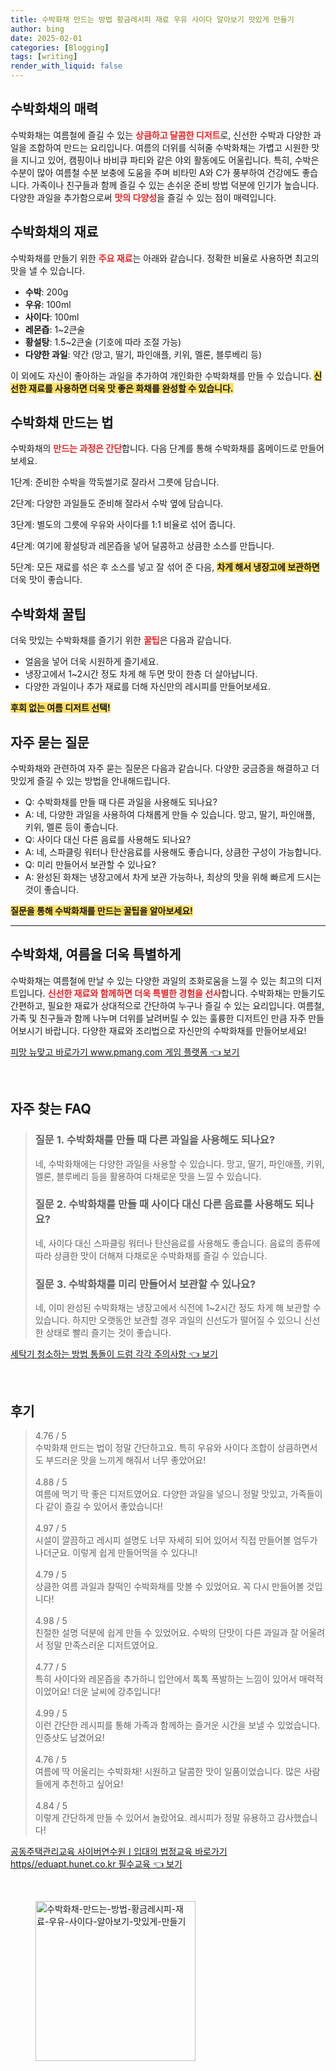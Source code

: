 ```yaml
---
title: 수박화채 만드는 방법 황금레시피 재료 우유 사이다 알아보기 맛있게 만들기
author: bing
date: 2025-02-01
categories: [Blogging]
tags: [writing]
render_with_liquid: false
---
```



<h2 id='수박화채의 매력'>수박화채의 매력</h2>

<p>수박화채는 여름철에 즐길 수 있는 <b><span style="color: #ee2323;">상큼하고 달콤한 디저트</span></b>로, 신선한 수박과 다양한 과일을 조합하여 만드는 요리입니다. 여름의 더위를 식혀줄 수박화채는 가볍고 시원한 맛을 지니고 있어, 캠핑이나 바비큐 파티와 같은 야외 활동에도 어울립니다. 특히, 수박은 수분이 많아 여름철 수분 보충에 도움을 주며 비타민 A와 C가 풍부하여 건강에도 좋습니다. 가족이나 친구들과 함께 즐길 수 있는 손쉬운 준비 방법 덕분에 인기가 높습니다. 다양한 과일을 추가함으로써 <b><span style="color: #ee2323;">맛의 다양성</span></b>을 즐길 수 있는 점이 매력입니다.</p>

<h2 id='수박화채의 재료'>수박화채의 재료</h2>

<p>수박화채를 만들기 위한 <b><span style="color: #ee2323;">주요 재료</span></b>는 아래와 같습니다. 정확한 비율로 사용하면 최고의 맛을 낼 수 있습니다.</p>

<ul>
    <li><b>수박</b>: 200g</li>
    <li><b>우유</b>: 100ml</li>
    <li><b>사이다</b>: 100ml</li>
    <li><b>레몬즙</b>: 1~2큰술</li>
    <li><b>황설탕</b>: 1.5~2큰술 (기호에 따라 조절 가능)</li>
    <li><b>다양한 과일</b>: 약간 (망고, 딸기, 파인애플, 키위, 멜론, 블루베리 등)</li>
</ul>

<p>이 외에도 자신이 좋아하는 과일을 추가하여 개인화한 수박화채를 만들 수 있습니다. <b><span style="background-color: #ffe066;">신선한 재료를 사용하면 더욱 맛 좋은 화채를 완성할 수 있습니다.</span></b></p>

<h2 id='수박화채 만드는 법'>수박화채 만드는 법</h2>

<p>수박화채의 <b><span style="color: #ee2323;">만드는 과정은 간단</span></b>합니다. 다음 단계를 통해 수박화채를 홈메이드로 만들어보세요.</p>

<p>1단계: 준비한 수박을 깍둑썰기로 잘라서 그릇에 담습니다.</p>

<p>2단계: 다양한 과일들도 준비해 잘라서 수박 옆에 담습니다.</p>

<p>3단계: 별도의 그릇에 우유와 사이다를 1:1 비율로 섞어 줍니다.</p>

<p>4단계: 여기에 황설탕과 레몬즙을 넣어 달콤하고 상큼한 소스를 만듭니다.</p>

<p>5단계: 모든 재료를 섞은 후 소스를 넣고 잘 섞어 준 다음, <b><span style="background-color: #ffe066;">차게 해서 냉장고에 보관하면</span></b> 더욱 맛이 좋습니다.</p>

<h2 id='수박화채 꿀팁'>수박화채 꿀팁</h2>

<p>더욱 맛있는 수박화채를 즐기기 위한 <b><span style="color: #ee2323;">꿀팁</span></b>은 다음과 같습니다.</p>

<ul>
    <li>얼음을 넣어 더욱 시원하게 즐기세요.</li>
    <li>냉장고에서 1~2시간 정도 차게 해 두면 맛이 한층 더 살아납니다.</li>
    <li>다양한 과일이나 추가 재료를 더해 자신만의 레시피를 만들어보세요.</li>
</ul>

<p><b><span style="background-color: #ffe066;">후회 없는 여름 디저트 선택!</span></b></p>

<h2 id='자주 묻는 질문'>자주 묻는 질문</h2>

<p>수박화채와 관련하여 자주 묻는 질문은 다음과 같습니다. 다양한 궁금증을 해결하고 더 맛있게 즐길 수 있는 방법을 안내해드립니다.</p>

<ul>
    <li>Q: 수박화채를 만들 때 다른 과일을 사용해도 되나요?</li>
    <li>A: 네, 다양한 과일을 사용하여 다채롭게 만들 수 있습니다. 망고, 딸기, 파인애플, 키위, 멜론 등이 좋습니다.</li>
    <li>Q: 사이다 대신 다른 음료를 사용해도 되나요?</li>
    <li>A: 네, 스파클링 워터나 탄산음료를 사용해도 좋습니다, 상큼한 구성이 가능합니다.</li>
    <li>Q: 미리 만들어서 보관할 수 있나요?</li>
    <li>A: 완성된 화채는 냉장고에서 차게 보관 가능하나, 최상의 맛을 위해 빠르게 드시는 것이 좋습니다.</li>
</ul>

<p><b><span style="background-color: #ffe066;">질문을 통해 수박화채를 만드는 꿀팁을 알아보세요!</span></b></p>

<hr />

<h2 id='결론'>수박화채, 여름을 더욱 특별하게</h2>

<p>수박화채는 여름철에 만날 수 있는 다양한 과일의 조화로움을 느낄 수 있는 최고의 디저트입니다. <b><span style="color: #ee2323;">신선한 재료와 함께하면 더욱 특별한 경험을 선사</span></b>합니다. 수박화채는 만들기도 간편하고, 필요한 재료가 상대적으로 간단하여 누구나 즐길 수 있는 요리입니다. 여름철, 가족 및 친구들과 함께 나누며 더위를 날려버릴 수 있는 훌륭한 디저트인 만큼 자주 만들어보시기 바랍니다. 다양한 재료와 조리법으로 자신만의 수박화채를 만들어보세요!</p>


<p><a class="click-button" title="피망 뉴맞고 바로가기 www.pmang.com 게임 플랫폼" href="https://aptwhite.github.io/posts/%ED%94%BC%EB%A7%9D-%EB%89%B4%EB%A7%9E%EA%B3%A0-%EB%B0%94%EB%A1%9C%EA%B0%80%EA%B8%B0-www.pmang.com-%EA%B2%8C%EC%9E%84-%ED%94%8C%EB%9E%AB%ED%8F%BC/" rel="dofollow">피망 뉴맞고 바로가기 www.pmang.com 게임 플랫폼 👈 보기</a></p><br>
<h2 id='자주_찾는_FAQ'>자주 찾는 FAQ</h2>
<div itemscope="" itemtype="https://schema.org/FAQPage"> 
<blockquote> 
<div itemscope="" itemprop="mainEntity" itemtype="https://schema.org/Question"> 
<h3 itemprop="name">질문 1. 수박화채를 만들 때 다른 과일을 사용해도 되나요?</h3> 
<div itemscope="" itemprop="acceptedAnswer" itemtype="https://schema.org/Answer"> 
<span itemprop="text"> 
<p>네, 수박화채에는 다양한 과일을 사용할 수 있습니다. 망고, 딸기, 파인애플, 키위, 멜론, 블루베리 등을 활용하여 다채로운 맛을 느낄 수 있습니다.</p> 
</span> 
</div> 
</div> 

<div itemscope="" itemprop="mainEntity" itemtype="https://schema.org/Question"> 
<h3 itemprop="name">질문 2. 수박화채를 만들 때 사이다 대신 다른 음료를 사용해도 되나요?</h3> 
<div itemscope="" itemprop="acceptedAnswer" itemtype="https://schema.org/Answer"> 
<span itemprop="text"> 
<p>네, 사이다 대신 스파클링 워터나 탄산음료를 사용해도 좋습니다. 음료의 종류에 따라 상큼한 맛이 더해져 다채로운 수박화채를 즐길 수 있습니다.</p> 
</span> 
</div> 
</div> 

<div itemscope="" itemprop="mainEntity" itemtype="https://schema.org/Question"> 
<h3 itemprop="name">질문 3. 수박화채를 미리 만들어서 보관할 수 있나요?</h3> 
<div itemscope="" itemprop="acceptedAnswer" itemtype="https://schema.org/Answer"> 
<span itemprop="text"> 
<p>네, 이미 완성된 수박화채는 냉장고에서 식전에 1~2시간 정도 차게 해 보관할 수 있습니다. 하지만 오랫동안 보관할 경우 과일의 신선도가 떨어질 수 있으니 신선한 상태로 빨리 즐기는 것이 좋습니다.</p> 
</span> 
</div> 
</div> 

</blockquote> 
</div>
<p><a class="click-button" title="세탁기 청소하는 방법 통돌이 드럼 각각 주의사항" href="https://aptwhite.github.io/posts/%EC%84%B8%ED%83%81%EA%B8%B0-%EC%B2%AD%EC%86%8C%ED%95%98%EB%8A%94-%EB%B0%A9%EB%B2%95-%ED%86%B5%EB%8F%8C%EC%9D%B4-%EB%93%9C%EB%9F%BC-%EA%B0%81%EA%B0%81-%EC%A3%BC%EC%9D%98%EC%82%AC%ED%95%AD/" rel="dofollow">세탁기 청소하는 방법 통돌이 드럼 각각 주의사항 👈 보기</a></p><br>
<h2 id='후기'>후기</h2>
<div itemscope itemtype="https://schema.org/Product">
  <blockquote>
  <div itemprop="review" itemscope itemtype="https://schema.org/Review">
      <div itemprop="reviewRating" itemscope itemtype="https://schema.org/Rating"> <span itemprop="ratingValue">4.76</span> / <span itemprop="bestRating">5</span> </div>
      <span itemprop="reviewBody">수박화채 만드는 법이 정말 간단하고요. 특히 우유와 사이다 조합이 상큼하면서도 부드러운 맛을 느끼게 해줘서 너무 좋았어요! </span>
  </div>
  <br>
  <div itemprop="review" itemscope itemtype="https://schema.org/Review">
      <div itemprop="reviewRating" itemscope itemtype="https://schema.org/Rating"> <span itemprop="ratingValue">4.88</span> / <span itemprop="bestRating">5</span> </div>
      <span itemprop="reviewBody">여름에 먹기 딱 좋은 디저트였어요. 다양한 과일을 넣으니 정말 맛있고, 가족들이 다 같이 즐길 수 있어서 좋았습니다!</span>
  </div>
  <br>
  <div itemprop="review" itemscope itemtype="https://schema.org/Review">
      <div itemprop="reviewRating" itemscope itemtype="https://schema.org/Rating"> <span itemprop="ratingValue">4.97</span> / <span itemprop="bestRating">5</span> </div>
      <span itemprop="reviewBody">시설이 깔끔하고 레시피 설명도 너무 자세히 되어 있어서 직접 만들어볼 엄두가 나더군요. 이렇게 쉽게 만들어먹을 수 있다니!</span>
  </div>
  <br>
  <div itemprop="review" itemscope itemtype="https://schema.org/Review">
      <div itemprop="reviewRating" itemscope itemtype="https://schema.org/Rating"> <span itemprop="ratingValue">4.79</span> / <span itemprop="bestRating">5</span> </div>
      <span itemprop="reviewBody">상큼한 여름 과일과 찰떡인 수박화채를 맛볼 수 있었어요. 꼭 다시 만들어볼 것입니다!</span>
  </div>
  <br>
  <div itemprop="review" itemscope itemtype="https://schema.org/Review">
      <div itemprop="reviewRating" itemscope itemtype="https://schema.org/Rating"> <span itemprop="ratingValue">4.98</span> / <span itemprop="bestRating">5</span> </div>
      <span itemprop="reviewBody">친절한 설명 덕분에 쉽게 만들 수 있었어요. 수박의 단맛이 다른 과일과 잘 어울려서 정말 만족스러운 디저트였어요.</span>
  </div>
  <br>
  <div itemprop="review" itemscope itemtype="https://schema.org/Review">
      <div itemprop="reviewRating" itemscope itemtype="https://schema.org/Rating"> <span itemprop="ratingValue">4.77</span> / <span itemprop="bestRating">5</span> </div>
      <span itemprop="reviewBody">특히 사이다와 레몬즙을 추가하니 입안에서 톡톡 폭발하는 느낌이 있어서 매력적이었어요! 더운 날씨에 강추입니다!</span>
  </div>
  <br>
  <div itemprop="review" itemscope itemtype="https://schema.org/Review">
      <div itemprop="reviewRating" itemscope itemtype="https://schema.org/Rating"> <span itemprop="ratingValue">4.99</span> / <span itemprop="bestRating">5</span> </div>
      <span itemprop="reviewBody">이런 간단한 레시피를 통해 가족과 함께하는 즐거운 시간을 보낼 수 있었습니다. 인증샷도 남겼어요!</span>
  </div>
  <br>
  <div itemprop="review" itemscope itemtype="https://schema.org/Review">
      <div itemprop="reviewRating" itemscope itemtype="https://schema.org/Rating"> <span itemprop="ratingValue">4.76</span> / <span itemprop="bestRating">5</span> </div>
      <span itemprop="reviewBody">여름에 딱 어울리는 수박화채! 시원하고 달콤한 맛이 일품이었습니다. 많은 사람들에게 추천하고 싶어요!</span>
  </div>
  <br>
  <div itemprop="review" itemscope itemtype="https://schema.org/Review">
      <div itemprop="reviewRating" itemscope itemtype="https://schema.org/Rating"> <span itemprop="ratingValue">4.84</span> / <span itemprop="bestRating">5</span> </div>
      <span itemprop="reviewBody">이렇게 간단하게 만들 수 있어서 놀랐어요. 레시피가 정말 유용하고 감사했습니다!</span>
  </div>
  </blockquote>
</div>
<p><a class="click-button" title="공동주택관리교육 사이버연수원ㅣ입대의 법정교육 바로가기 https//eduapt.hunet.co.kr 필수교육" href="https://aptwhite.github.io/posts/%EA%B3%B5%EB%8F%99%EC%A3%BC%ED%83%9D%EA%B4%80%EB%A6%AC%EA%B5%90%EC%9C%A1-%EC%82%AC%EC%9D%B4%EB%B2%84%EC%97%B0%EC%88%98%EC%9B%90%E3%85%A3%EC%9E%85%EB%8C%80%EC%9D%98-%EB%B2%95%EC%A0%95%EA%B5%90%EC%9C%A1-%EB%B0%94%EB%A1%9C%EA%B0%80%EA%B8%B0-httpseduapt.hunet.co.kr-%ED%95%84%EC%88%98%EA%B5%90%EC%9C%A1/" rel="dofollow">공동주택관리교육 사이버연수원ㅣ입대의 법정교육 바로가기 https//eduapt.hunet.co.kr 필수교육 👈 보기</a></p><br>
<figure class="image"><img src="https://aptwhite.github.io/assets/img/thumbnail/수박화채-만드는-방법-황금레시피-재료-우유-사이다-알아보기-맛있게-만들기.webp" alt="수박화채-만드는-방법-황금레시피-재료-우유-사이다-알아보기-맛있게-만들기" width="256" height="256"></figure>